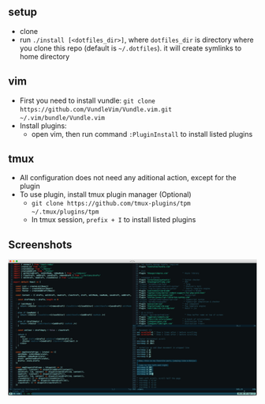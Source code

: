 ## setup
+ clone
+ run `./install [<dotfiles_dir>]`, where `dotfiles_dir` is directory where you clone this repo (default is `~/.dotfiles`). it will create symlinks to home directory

## vim
+ First you need to install vundle: `git clone https://github.com/VundleVim/Vundle.vim.git ~/.vim/bundle/Vundle.vim`
+ Install plugins:
    - open vim, then run command `:PluginInstall` to install listed plugins

## tmux
+ All configuration does not need any aditional action, except for the plugin
+ To use plugin, install tmux plugin manager (Optional)
    - `git clone https://github.com/tmux-plugins/tpm ~/.tmux/plugins/tpm`
    - In tmux session, `prefix + I` to install listed plugins

## Screenshots

![screenshot](screenshot.png)
